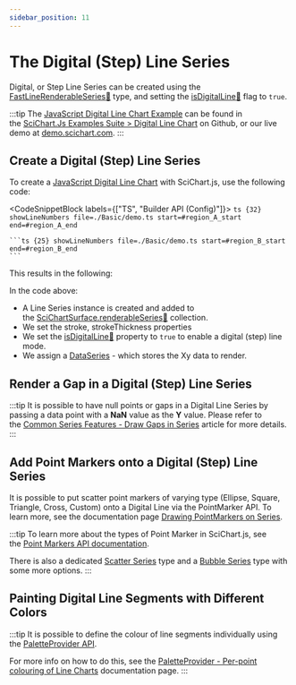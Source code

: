 ```yaml
---
sidebar_position: 11
---
```


# The Digital (Step) Line Series

Digital, or Step Line Series can be created using the [FastLineRenderableSeries:blue_book:](https://www.scichart.com/documentation/js/current/typedoc/classes/fastlinerenderableseries.html) type, and setting the [isDigitalLine:blue_book:](https://www.scichart.com/documentation/js/current/typedoc/classes/fastlinerenderableseries.html#isdigitalline) flag to `true`.

:::tip
The [JavaScript Digital Line Chart Example](https://demo.scichart.com/javascript/digital-line-chart) can be found in the [SciChart.Js Examples Suite > Digital Line Chart](https://github.com/ABTSoftware/SciChart.JS.Examples/tree/master/Examples/src/components/Examples/Charts2D/BasicChartTypes/DigitalLineChart) on Github, or our live demo at [demo.scichart.com](https://demo.scichart.com/javascript/digital-line-chart).
:::

<ChartFromSciChartDemo 
    src="https://www.scichart.com/demo/iframe/digital-line-chart"
    title="Digital Line Chart"
/>

## Create a Digital (Step) Line Series

To create a [JavaScript Digital Line Chart](https://demo.scichart.com/javascript-digital-line-chart) with SciChart.js, use the following code:

<CodeSnippetBlock labels={["TS", "Builder API (Config)"]}>
    ```ts {32} showLineNumbers file=./Basic/demo.ts start=#region_A_start end=#region_A_end
    ```

    ```ts {25} showLineNumbers file=./Basic/demo.ts start=#region_B_start end=#region_B_end
    ```
</CodeSnippetBlock>

This results in the following:

<LiveDocSnippet name="./Basic/demo" />

In the code above:

*   A Line Series instance is created and added to the [SciChartSurface.renderableSeries:blue_book:](https://www.scichart.com/documentation/js/current/typedoc/classes/scichartsurface.html#renderableseries) collection.
*   We set the stroke, strokeThickness properties
*   We set the [isDigitalLine:blue_book:](https://www.scichart.com/documentation/js/current/typedoc/classes/fastlinerenderableseries.html#isdigitalline) property to `true` to enable a digital (step) line mode.
*   We assign a [DataSeries](/2d-charts/chart-types/data-series-api/data-series-api-overview) - which stores the Xy data to render.

## Render a Gap in a Digital (Step) Line Series

:::tip
It is possible to have null points or gaps in a Digital Line Series by passing a data point with a **NaN** value as the **Y** value. Please refer to the [Common Series Features - Draw Gaps in Series](/2d-charts/chart-types/common-series-apis/drawing-gaps) article for more details.
:::

## Add Point Markers onto a Digital (Step) Line Series

It is possible to put scatter point markers of varying type (Ellipse, Square, Triangle, Cross, Custom) onto a Digital Line via the PointMarker API. To learn more, see the documentation page [Drawing PointMarkers on Series](/2d-charts/chart-types/common-series-apis/drawing-point-markers).

:::tip
To learn more about the types of Point Marker in SciChart.js, see the [Point Markers API documentation](/2d-charts/chart-types/common-series-apis/drawing-point-markers).

There is also a dedicated [Scatter Series](/2d-charts/chart-types/xy-scatter-renderable-series) type and a [Bubble Series](/2d-charts/chart-types/fast-bubble-renderable-series) type with some more options.
:::

## Painting Digital Line Segments with Different Colors

:::tip
It is possible to define the colour of line segments individually using the [PaletteProvider API](/2d-charts/chart-types/palette-provider-api/palette-provider-api-overview).

For more info on how to do this, see the [PaletteProvider - Per-point colouring of Line Charts](/2d-charts/chart-types/palette-provider-api/fast-line-segment-renderable-series/index.md) documentation page.
:::